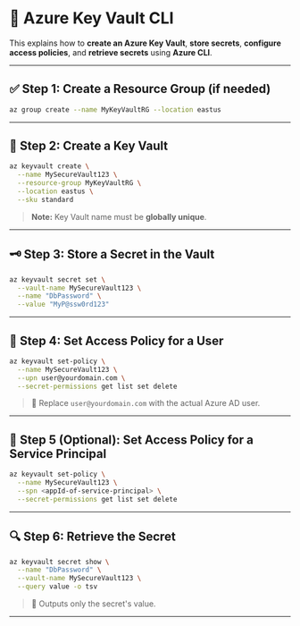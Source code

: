 
# 🔐 Azure Key Vault CLI 

This explains how to **create an Azure Key Vault**, **store secrets**, **configure access policies**, and **retrieve secrets** using **Azure CLI**.

---

## ✅ Step 1: Create a Resource Group (if needed)

```bash
az group create --name MyKeyVaultRG --location eastus
```

---

## 🔐 Step 2: Create a Key Vault

```bash
az keyvault create \
  --name MySecureVault123 \
  --resource-group MyKeyVaultRG \
  --location eastus \
  --sku standard
```

> **Note:** Key Vault name must be **globally unique**.

---

## 🗝️ Step 3: Store a Secret in the Vault

```bash
az keyvault secret set \
  --vault-name MySecureVault123 \
  --name "DbPassword" \
  --value "MyP@ssw0rd123"
```

---

## 👤 Step 4: Set Access Policy for a User

```bash
az keyvault set-policy \
  --name MySecureVault123 \
  --upn user@yourdomain.com \
  --secret-permissions get list set delete
```

> 🧑 Replace `user@yourdomain.com` with the actual Azure AD user.

---

## 🤖 Step 5 (Optional): Set Access Policy for a Service Principal

```bash
az keyvault set-policy \
  --name MySecureVault123 \
  --spn <appId-of-service-principal> \
  --secret-permissions get list set delete
```

---

## 🔍 Step 6: Retrieve the Secret

```bash
az keyvault secret show \
  --name "DbPassword" \
  --vault-name MySecureVault123 \
  --query value -o tsv
```

> 🔐 Outputs only the secret's value.

---

